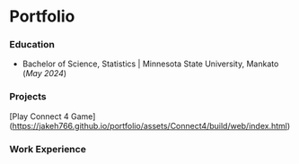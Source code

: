 # Portfolio

### Education
- Bachelor of Science, Statistics | Minnesota State University, Mankato (_May 2024_)
  
### Projects
[Play Connect 4 Game] (https://jakeh766.github.io/portfolio/assets/Connect4/build/web/index.html)
  
### Work Experience
